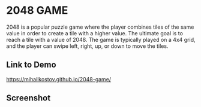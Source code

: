 # 2048 GAME 
2048 is a popular puzzle game where the player combines tiles of the same value in order to create a tile with a higher value. The ultimate goal is to reach a tile with a value of 2048. The game is typically played on a 4x4 grid, and the player can swipe left, right, up, or down to move the tiles.
## Link to Demo
https://mihailkostov.github.io/2048-game/
## Screenshot